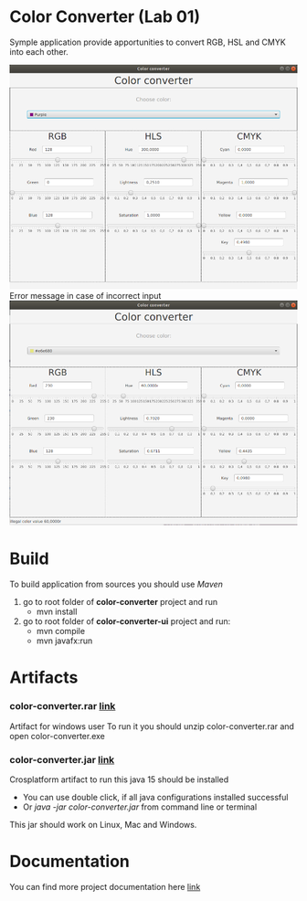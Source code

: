 # Color Converter (Lab 01)
Symple application provide apportunities to convert RGB, HSL and CMYK into each other.

![](https://github.com/ViktorHi/kg-lab01/blob/master/doc/images/main.png)
Error message in case of incorrect input 
![](https://github.com/ViktorHi/kg-lab01/blob/master/doc/images/error_message.png)

# Build 
To build application from sources you should use *Maven* 
1. go to root folder of **color-converter** project and run 
    * mvn install 
2. go to root folder of **color-converter-ui** project and run: 
    * mvn compile
    * mvn javafx:run

# Artifacts
### color-converter.rar [link](https://github.com/ViktorHi/kg-lab01/tree/master/artifacts/win)
Artifact for windows user
To run it you should unzip color-converter.rar and open color-converter.exe

### color-converter.jar [link](https://github.com/ViktorHi/kg-lab01/tree/master/artifacts/crosplatform)
Crosplatform artifact to run this java 15 should be installed
* You can use double click, if all java configurations installed successful 
* Or *java -jar color-converter.jar* from command line or terminal 

This jar should work on Linux, Mac and Windows.

# Documentation 
You can find more project documentation here [link](https://github.com/ViktorHi/kg-lab01/tree/master/doc)

